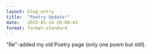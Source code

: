 ```yaml
---
layout: blog_entry
title:  "Poetry Update!"
date:   2015-05-14 20:00:43
format: format-standard
---
```

"Re"-added my old Poetry page (only one poem but still).